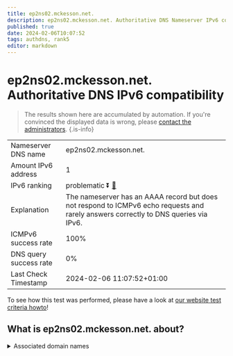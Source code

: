 ```yaml
---
title: ep2ns02.mckesson.net.
description: ep2ns02.mckesson.net. Authoritative DNS Nameserver IPv6 compatibility
published: true
date: 2024-02-06T10:07:52
tags: authdns, rank5
editor: markdown
---
```


# ep2ns02.mckesson.net. Authoritative DNS IPv6 compatibility

> The results shown here are accumulated by automation. If you're convinced the displayed data is wrong, please [contact the administrators](/howto/chat). 
{.is-info}




|   |   |
| - | - |
| Nameserver DNS name | ep2ns02.mckesson.net.
| Amount IPv6 address | 1
| IPv6 ranking | problematic :arrow_double_down: [🔗](/howto/ranking) |
| Explanation | The nameserver has an AAAA record but does not respond to ICMPv6 echo requests and rarely answers correctly to DNS queries via IPv6. |
| ICMPv6 success rate | 100%|
| DNS query success rate | 0% |
| Last Check Timestamp | 2024-02-06 11:07:52+01:00 |

To see how this test was performed, please have a look at [our website test criteria howto](/howto/testcriteria/authdns)!


## What is ep2ns02.mckesson.net. about?






<details>
<summary>Associated domain names</summary>

www.mckesson.com

</details>
